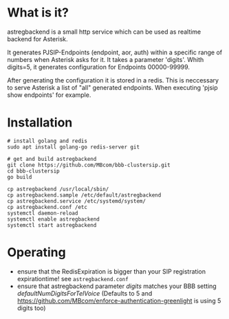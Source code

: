 # What is it?

astregbackend is a small http service which can be used as realtime backend for Asterisk.

It generates PJSIP-Endpoints (endpoint, aor, auth) within a specific range of numbers when Asterisk asks for it.
It takes a parameter 'digits'.
Whith digits=5, it generates configuration for Endpoints 00000-99999.

After generating the configuration it is stored in a redis.
This is neccessary to serve Asterisk a list of "all" generated endpoints.
When executing 'pjsip show endpoints' for example.

# Installation

```
# install golang and redis
sudo apt install golang-go redis-server git

# get and build astregbackend
git clone https://github.com/MBcom/bbb-clustersip.git
cd bbb-clustersip
go build

cp astregbackend /usr/local/sbin/
cp astregbackend.sample /etc/default/astregbackend
cp astregbackend.service /etc/systemd/system/
cp astregbackend.conf /etc
systemctl daemon-reload
systemctl enable astregbackend
systemctl start astregbackend
```

# Operating

* ensure that the RedisExpiration is bigger than your SIP registration expirationtime! see `astregbackend.conf`
* ensure that astregbackend parameter *digits* matches your BBB setting *defaultNumDigitsForTelVoice* (Defaults to 5 and https://github.com/MBcom/enforce-authentication-greenlight is using 5 digits too)
